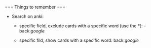 === Things to remember ===

- Search on anki:
    - specific field, exclude cards with a specific word (use the *): -back:*google*

    - specific fild, show cards with a specific word: back:*google*
